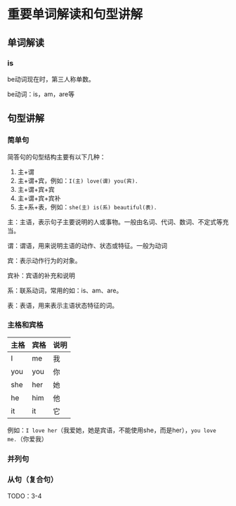 # 重要单词解读和句型讲解



## 单词解读

### is

be动词现在时，第三人称单数。

be动词：is，am，are等







## 句型讲解

### 简单句

简答句的句型结构主要有以下几种：

1. 主+谓
2. 主+谓+宾，例如：`I(主) love(谓) you(宾).`
3. 主+谓+宾+宾
4. 主+谓+宾+宾补
5. 主+系+表，例如：`she(主) is(系) beautiful(表).`

主：主语，表示句子主要说明的人或事物。一般由名词、代词、数词、不定式等充当。

谓：谓语，用来说明主语的动作、状态或特征。一般为动词

宾：表示动作行为的对象。

宾补：宾语的补充和说明

系：联系动词，常用的如：is、am、are。

表：表语，用来表示主语状态特征的词。



### 主格和宾格

| 主格 | 宾格 | 说明 |
| ---- | ---- | ---- |
| I    | me   | 我   |
| you  | you  | 你   |
| she  | her  | 她   |
| he   | him  | 他   |
| it   | it   | 它   |

例如：`I love her`（我爱她，她是宾语，不能使用she，而是her），`you love me.`（你爱我）



### 并列句

### 从句（复合句）





TODO：3-4